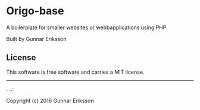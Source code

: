 Origo-base
==================

A boilerplate for smaller websites or webbapplications using PHP.

Built by Gunnar Eriksson

License
------------------

This software is free software and carries a MIT license.


------------------
 .
..:

Copyright (c) 2016 Gunnar Eriksson
